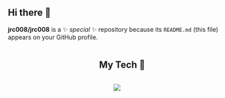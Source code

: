 ## Hi there 👋


**jrc008/jrc008** is a ✨ _special_ ✨ repository because its `README.md` (this file) appears on your GitHub profile.

</p>        
<!--- stats (end) -->


<!--h1 without bottom border-->
<div id="user-content-toc">
  <ul align="center">
    <summary><h2 style="display: inline-block">My Tech 🤖</h2></summary>
  </ul>
</div>
<!--tech stack icons-->
<p align="center">
  <a href="https://skillicons.dev">
    <img src="https://skillicons.dev/icons?i=git,matlab,r,latex,css,figma,github,html,java,md,mysql,py,tensorflow&perline=13" />
  </a>
</p>

